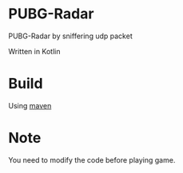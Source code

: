 # PUBG-Radar
PUBG-Radar by sniffering udp packet

Written in Kotlin

# Build
Using [maven](https://maven.apache.org/)

# Note
You need to modify the code before playing game.